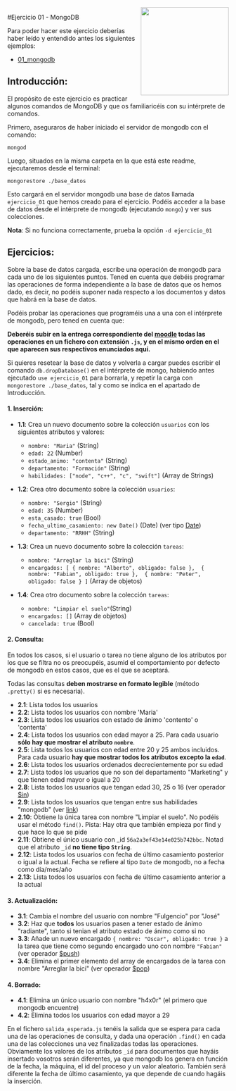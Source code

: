 <img src="http://blog.findemor.es/wp-content/uploads/2015/06/mongodb.png" align="right" height="200px" />

#Ejercicio 01 - MongoDB

Para poder hacer este ejercicio deberías haber leído y entendido antes los siguientes ejemplos:

* [01_mongodb](https://github.com/albertsgrc/curso-mean-jedi/tree/master/ejemplos/01_mongodb) 

## Introducción:

El propósito de este ejercicio es practicar algunos comandos de MongoDB y que os familiaricéis con su intérprete de comandos.

Primero, aseguraros de haber iniciado el servidor de mongodb con el comando:

    mongod

Luego, situados en la misma carpeta en la que está este readme, ejecutaremos desde el terminal:

    mongorestore ./base_datos

Esto cargará en el servidor mongodb una base de datos llamada `ejercicio_01` que hemos creado para el ejercicio.
Podéis acceder a la base de datos desde el intérprete de mongodb (ejecutando `mongo`) y ver sus colecciones.

**Nota**: Si no funciona correctamente, prueba la opción `-d ejercicio_01`

## Ejercicios:

Sobre la base de datos cargada, escribe una operación de mongodb para cada uno de los siguientes puntos. Tened en cuenta que debéis programar las operaciones de forma independiente a la base de datos que os hemos dado, es decir, no podéis suponer nada respecto a los documentos y datos que habrá en la base de datos.


Podéis probar las operaciones que programéis una a una con el intérprete de mongodb, pero tened en cuenta que:

**Deberéis subir en la entrega correspondiente del [moodle](http://padawan.jediupc.com/moodle/mod/assign/view.php?id=159) todas las operaciones en un fichero con extensión `.js`, y en el mismo orden en el que aparecen sus respectivos enunciados aquí.**

Si quieres resetear la base de datos y volverla a cargar puedes escribir el comando `db.dropDatabase()`
en el intérprete de mongo, habiendo antes ejecutado `use ejercicio_01` para borrarla, y repetir la carga
con `mongorestore ./base_datos`, tal y como se indica en el apartado de Introducción.

#### 1. Inserción:

- **1.1**: Crea un nuevo documento sobre la colección `usuarios` con los siguientes atributos y valores:
    * `nombre: "Maria"` (String)
    * `edad: 22` (Number)
    * `estado_animo: "contenta"` (String) 
    * `departamento: "Formación"` (String)
    * `habilidades: ["node", "c++", "c", "swift"]` (Array de Strings)

- **1.2**: Crea otro documento sobre la colección `usuarios`:
    * `nombre: "Sergio"` (String)
    * `edad: 35` (Number)
    * `esta_casado: true` (Bool)
    * `fecha_ultimo_casamiento: new Date()` (Date) (ver tipo [Date](https://docs.mongodb.org/manual/reference/method/Date/))
    * `departamento: "RRHH"` (String)

- **1.3**: Crea un nuevo documento sobre la colección `tareas`:
    * `nombre: "Arreglar la bici"` (String)
    * `encargados: [
         { nombre: "Alberto", obligado: false }, 
         { nombre: "Fabian", obligado: true }, 
         { nombre: "Peter", obligado: false }
       ]` (Array de objetos)

- **1.4**: Crea otro documento sobre la colección `tareas`:
    * `nombre: "Limpiar el suelo"`(String)
    * `encargados: []` (Array de objetos)
    * `cancelada: true` (Bool)

#### 2. Consulta:

En todos los casos, si el usuario o tarea no tiene alguno de los atributos por los que se filtra no os preocupéis, asumid el comportamiento por defecto de mongodb en estos casos, que es el que se aceptará. 

Todas las consultas **deben mostrarse en formato legible** (método `.pretty()` si es necesaria).

- **2.1**: Lista todos los usuarios
- **2.2**: Lista todos los usuarios con nombre 'Maria'
- **2.3**: Lista todos los usuarios con estado de ánimo 'contento' o 'contenta'
- **2.4**: Lista todos los usuarios con edad mayor a 25. Para cada usuario **sólo hay que mostrar el atributo `nombre`**.
- **2.5**: Lista todos los usuarios con edad entre 20 y 25 ambos incluidos. Para cada usuario **hay que mostrar todos los atributos excepto la `edad`**.
- **2.6**: Lista todos los usuarios ordenados decrecientemente por su edad 
- **2.7**: Lista todos los usuarios que no son del departamento "Marketing" y que tienen edad mayor o igual a 20
- **2.8**: Lista todos los usuarios que tengan edad 30, 25 o 16 (ver operador [$in](https://docs.mongodb.org/v3.0/reference/operator/query/in/))
- **2.9**: Lista todos los usuarios que tengan entre sus habilidades "mongodb" (ver [link](http://stackoverflow.com/questions/5366687/how-to-check-if-an-array-field-contains-a-unique-value-or-another-array-in-mongo))
- **2.10**: Obtiene la única tarea con nombre "Limpiar el suelo". No podéis usar el método `find()`. Pista: Hay otra que también empieza por find y que hace lo que se pide
- **2.11**: Obtiene el único usuario con _id `56a2a3ef43e14e025b742bbc`. Notad que el atributo `_id` **no tiene tipo `String`**.
- **2.12**: Lista todos los usuarios con fecha de último casamiento posterior o igual a la actual. Fecha se refiere al tipo `Date` de mongodb, no a fecha como día/mes/año
- **2.13**: Lista todos los usuarios con fecha de último casamiento anterior a la actual

#### 3. Actualización:

- **3.1**: Cambia el nombre del usuario con nombre "Fulgencio" por "José"
- **3.2**: Haz que **todos** los usuarios pasen a tener estado de ánimo "radiante", tanto si tenian el atributo estado de ánimo como si no
- **3.3**: Añade un nuevo encargado `{ nombre: "Oscar", obligado: true }` a la tarea que tiene como segundo encargado uno con nombre `"Fabian"` (ver operador [$push](https://docs.mongodb.org/manual/reference/operator/update/push/))
- **3.4**: Elimina el primer elemento del array de encargados de la tarea con nombre "Arreglar la bici" (ver operador [$pop](https://docs.mongodb.org/manual/reference/operator/update/pop/))

#### 4. Borrado:

- **4.1**: Elimina un único usuario con nombre "h4x0r" (el primero que mongodb encuentre)
- **4.2**: Elimina todos los usuarios con edad mayor a 29

En el fichero `salida_esperada.js` tenéis la salida que se espera para cada una de las operaciones de consulta, y dada una operación `.find()` en cada una de las colecciones una vez finalizadas todas las operaciones. Obviamente los valores de los atributos `_id` para documentos que hayáis insertado vosotros serán diferentes, ya que mongodb los genera en función de la fecha, la máquina, el id del proceso y un valor aleatorio. También será diferente la fecha de último casamiento, ya que depende de cuando hagáis la inserción.
